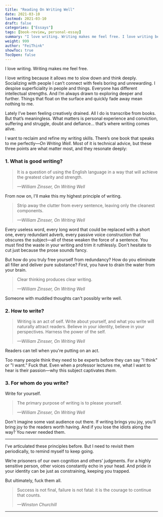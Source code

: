 ```yaml
---
title: "Reading On Writing Well"
date: 2021-03-10
lastmod: 2021-03-10
draft: false
categories: ["Essays"]
tags: [book-review, personal-essay]
summary: "I love writing. Writing makes me feel free. I love writing because it allows me to slow down and..."
weight: 999
author: "FeiThink"
showToc: true
TocOpen: false
---
```




I love writing. Writing makes me feel free.

I love writing because it allows me to slow down and think deeply. Socializing with people I can’t connect with feels boring and unrewarding. I despise superficiality in people and things. Everyone has different intellectual strengths. And I’m always drawn to exploring deeper and further. Things that float on the surface and quickly fade away mean nothing to me.

Lately I’ve been feeling creatively drained. All I do is transcribe from books. But that’s meaningless. What matters is personal experience and conviction, suffering and struggle, doubt and defiance... that’s where writing comes alive.

I want to reclaim and refine my writing skills. There’s one book that speaks to me perfectly—*On Writing Well*. Most of it is technical advice, but these three points are what matter most, and they resonate deeply:
### **1. What is good writing?**

> It is a question of using the English language in a way that will achieve the greatest clarity and strength.
>
> *—William Zinsser, On Writing Well*

From now on, I'll make this my highest principle of writing.

> Strip away the clutter from every sentence, leaving only the cleanest components.
>
> *—William Zinsser, On Writing Well*

Every useless word, every long word that could be replaced with a short one, every redundant adverb, every passive voice construction that obscures the subject—all of these weaken the force of a sentence. You must find the waste in your writing and trim it ruthlessly. Don't hesitate to cut just because the prose sounds fancy.

But how do you truly free yourself from redundancy? How do you eliminate all filler and deliver pure substance? First, you have to drain the water from your brain.

> Clear thinking produces clear writing.
>
> *—William Zinsser, On Writing Well*

Someone with muddled thoughts can't possibly write well.
### **2. How to write?**

> Writing is an act of self. Write about yourself, and what you write will naturally attract readers. Believe in your identity, believe in your perspectives. Harness the power of the self.
>
> *—William Zinsser, On Writing Well*

Readers can tell when you're putting on an act.

Too many people think they need to be experts before they can say "I think" or "I want." Fuck that. Even when a professor lectures me, what I want to hear is their passion—why this subject captivates *them*.
### **3. For whom do you write?**

Write for yourself.

> The primary purpose of writing is to please yourself.
>
> *—William Zinsser, On Writing Well*

Don't imagine some vast audience out there. If writing brings you joy, you'll bring joy to the readers worth having. And if you lose the idiots along the way? You never needed them.

---

I’ve articulated these principles before. But I need to revisit them periodically, to remind myself to keep going.

We’re prisoners of our own cognition and others’ judgments. For a highly sensitive person, other voices constantly echo in your head. And pride in your identity can be just as constraining, keeping you trapped.

But ultimately, fuck them all.

> Success is not final, failure is not fatal: it is the courage to continue that counts.
>
> *—Winston Churchill*

---
